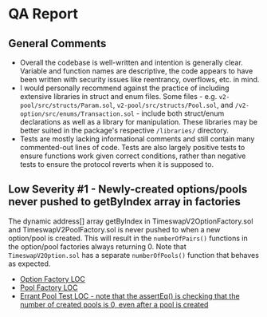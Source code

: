 # QA Report

## General Comments
- Overall the codebase is well-written and intention is generally clear. Variable and function names are descriptive, the code appears to have been written with security issues like reentrancy, overflows, etc. in mind.
- I would personally recommend against the practice of including extensive libraries in struct and enum files. Some files - e.g. `v2-pool/src/structs/Param.sol`, `v2-pool/src/structs/Pool.sol`, and `/v2-option/src/enums/Transaction.sol` - include both struct/enum declarations as well as a library for manipulation. These libraries may be better suited in the package's respective `/libraries/` directory. 
- Tests are mostly lacking informational comments and still contain many commented-out lines of code. Tests are also largely positive tests to ensure functions work given correct conditions, rather than negative tests to ensure the protocol reverts when it is supposed to.


## Low Severity #1 - Newly-created options/pools never pushed to getByIndex array in factories
The dynamic address[] array getByIndex in TimeswapV2OptionFactory.sol and TimeswapV2PoolFactory.sol is never pushed to when a new option/pool is created. This will result in the `numberOfPairs()` functions in the option/pool factories always returning 0. Note that `TimeswapV2Option.sol` has a separate `numberOfPools()` function that behaves as expected.

- [Option Factory LOC](https://github.com/code-423n4/2023-01-timeswap/blob/main/packages/v2-option/src/TimeswapV2OptionFactory.sol#L25)
- [Pool Factory LOC](https://github.com/code-423n4/2023-01-timeswap/blob/main/packages/v2-pool/src/TimeswapV2PoolFactory.sol#L33)
- [Errant Pool Test LOC - note that the assertEq() is checking that the number of created pools is 0, even after a pool is created](https://github.com/code-423n4/2023-01-timeswap/blob/main/packages/v2-pool/test/TimeswapV2PoolFactory.t.sol#L47)